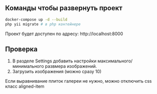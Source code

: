 ## Команды чтобы развернуть проект
```bash
docker-compose up -d --build
php yii migrate # в php контейнере
```
Проект будет доступен по адресу: http://localhost:8000

## Проверка
1. В разделе Settings добавить настройки максимального/минимального развмера изображений.
2. Загрузить изображения (можно сразу 10)

Если выравнивание плиток галереи не нужно, можно отключить css класс aligned-item
